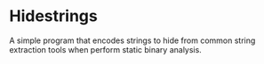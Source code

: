 # Hidestrings
A simple program that encodes strings to hide from common string extraction tools when perform static binary analysis.
